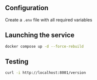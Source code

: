 ## Configuration

Create a `.env` file with all required variables

## Launching the service

```sh
docker compose up -d --force-rebuild
```

## Testing

```sh
curl -i http://localhost:8001/version
```

